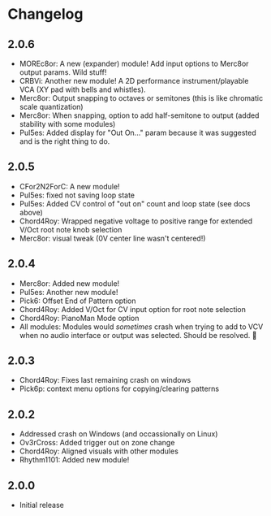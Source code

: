 ﻿# Changelog

## 2.0.6

- MOREc8or: A new (expander) module! Add input options to Merc8or output params. Wild stuff!
- CRBVi: Another new module! A 2D performance instrument/playable VCA (XY pad with bells and whistles).
- Merc8or: Output snapping to octaves or semitones (this is like chromatic scale quantization)
- Merc8or: When snapping, option to add half-semitone to output (added stability with some modules)
- Pul5es: Added display for "Out On..." param because it was suggested and is the right thing to do.

## 2.0.5

- CFor2N2ForC: A new module!
- Pul5es: fixed not saving loop state
- Pul5es: Added CV control of "out on" count and loop state (see docs above)
- Chord4Roy: Wrapped negative voltage to positive range for extended V/Oct root note knob selection
- Merc8or: visual tweak (0V center line wasn't centered!)

## 2.0.4

- Merc8or: Added new module!
- Pul5es: Another new module!
- Pick6: Offset End of Pattern option
- Chord4Roy: Added V/Oct for CV input option for root note selection
- Chord4Roy: PianoMan Mode option
- All modules: Modules would _sometimes_ crash when trying to add to VCV when no audio interface or output was selected. Should be resolved. 🤞

## 2.0.3

- Chord4Roy: Fixes last remaining crash on windows
- Pick6p: context menu options for copying/clearing patterns

## 2.0.2
- Addressed crash on Windows (and occassionally on Linux)
- Ov3rCross: Added trigger out on zone change
- Chord4Roy: Aligned visuals with other modules
- Rhythm1101: Added new module!

## 2.0.0
- Initial release

